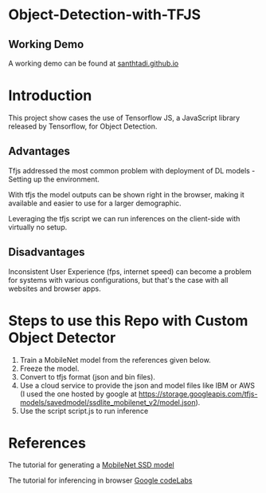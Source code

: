 # Object-Detection-with-TFJS

## Working Demo
A working demo can be found at [santhtadi.github.io](https://santhtadi.github.io/Object-Detection-with-TFJS)

# Introduction
This project show cases the use of Tensorflow JS, a JavaScript library released by Tensorflow, for Object Detection.

## Advantages
Tfjs addressed the most common problem with deployment of DL models - Setting up the environment.

With tfjs the model outputs can be shown right in the browser, making it available and easier to use for a larger demographic.

Leveraging the tfjs script we can run inferences on the client-side with virtually no setup.

## Disadvantages
Inconsistent User Experience (fps, internet speed) can become a problem for systems with various configurations, but that's the case with all websites and browser apps.

# Steps to use this Repo with Custom Object Detector

1. Train a MobileNet model from the references given below.
2. Freeze the model.
3. Convert to tfjs format (json and bin files).
4. Use a cloud service to provide the json and model files like IBM or AWS (I used the one hosted by google at https://storage.googleapis.com/tfjs-models/savedmodel/ssdlite_mobilenet_v2/model.json).
5. Use the script script.js to run inference

# References
The tutorial for generating a [MobileNet SSD model](https://www.youtube.com/watch?v=yqkISICHH-U)

The tutorial for inferencing in browser [Google codeLabs](https://codelabs.developers.google.com/codelabs/tensorflowjs-object-detection)


